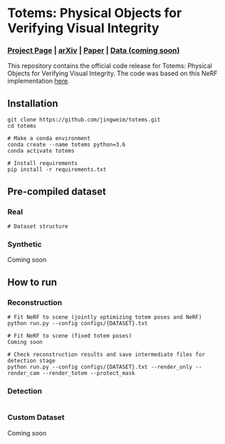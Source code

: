 # Totems: Physical Objects for Verifying Visual Integrity
### [Project Page](https://jingweim.github.io/totems/) | [arXiv](https://arxiv.org/abs/2209.13032) | [Paper](https://arxiv.org/pdf/2209.13032.pdf) | [Data (coming soon)](https://jingweim.github.io/totems/)

This repository contains the official code release for Totems: Physical Objects for Verifying Visual Integrity. The code was based on this NeRF implementation [here](https://github.com/yenchenlin/nerf-pytorch/).

## Installation
```
git clone https://github.com/jingweim/totems.git
cd totems

# Make a conda environment
conda create --name totems python=3.6
conda activate totems

# Install requirements
pip install -r requirements.txt
```

## Pre-compiled dataset
### Real
```
# Dataset structure
```


### Synthetic
Coming soon

## How to run

### Reconstruction
```
# Fit NeRF to scene (jointly optimizing totem poses and NeRF)
python run.py --config configs/{DATASET}.txt

# Fit NeRF to scene (fixed totem poses)
Coming soon

# Check reconstruction results and save intermediate files for detection stage
python run.py --config configs/{DATASET}.txt --render_only --render_cam --render_totem --protect_mask
```

### Detection
```

```

### Custom Dataset
Coming soon


